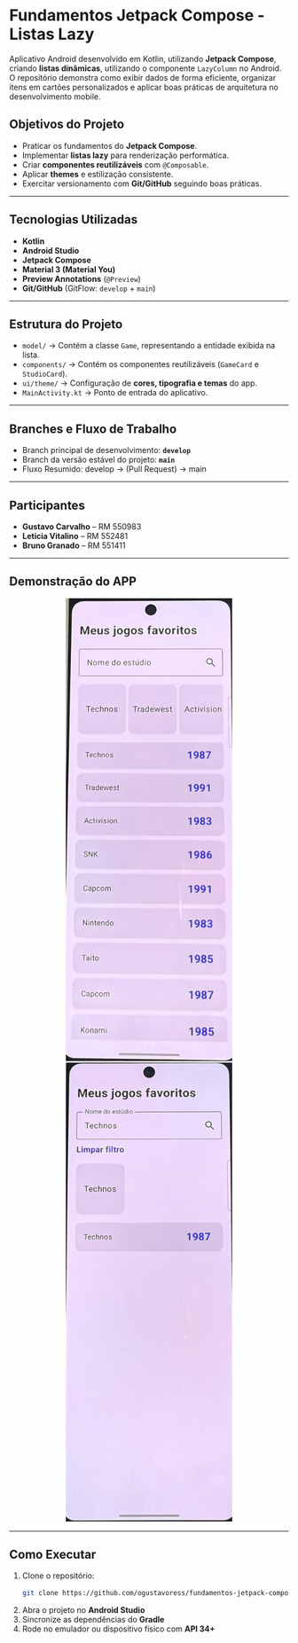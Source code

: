 # Fundamentos Jetpack Compose - Listas Lazy

Aplicativo Android desenvolvido em Kotlin, utilizando **Jetpack Compose**, criando **listas dinâmicas**, utilizando o componente `LazyColumn` no Android.  
O repositório demonstra como exibir dados de forma eficiente, organizar itens em cartões personalizados e aplicar boas práticas de arquitetura no desenvolvimento mobile.

## Objetivos do Projeto

- Praticar os fundamentos do **Jetpack Compose**.
- Implementar **listas lazy** para renderização performática.
- Criar **componentes reutilizáveis** com `@Composable`.
- Aplicar **themes** e estilização consistente.
- Exercitar versionamento com **Git/GitHub** seguindo boas práticas.

---

## Tecnologias Utilizadas

- **Kotlin**
- **Android Studio**
- **Jetpack Compose**
- **Material 3 (Material You)**
- **Preview Annotations** (`@Preview`)
- **Git/GitHub** (GitFlow: `develop` + `main`)

---

## Estrutura do Projeto

- `model/` → Contém a classe `Game`, representando a entidade exibida na lista.
- `components/` → Contém os componentes reutilizáveis (`GameCard` e `StudioCard`).
- `ui/theme/` → Configuração de **cores, tipografia e temas** do app.
- `MainActivity.kt` → Ponto de entrada do aplicativo.

---

## Branches e Fluxo de Trabalho

- Branch principal de desenvolvimento: **`develop`**
- Branch da versão estável do projeto: **`main`**
- Fluxo Resumido: develop -> (Pull Request) -> main

---

## Participantes

- **Gustavo Carvalho** – RM 550983
- **Leticia Vitalino** – RM 552481
- **Bruno Granado** – RM 551411

---

## Demonstração do APP

<p align="center">
  <img src="images/image1.jpeg" alt="Lista de jogos" width="300"/>
  <img src="images/image2.jpeg" alt="Filtro aplicado" width="300"/>
</p>

---

## Como Executar

1. Clone o repositório:
   ```bash
   git clone https://github.com/ogustavoress/fundamentos-jetpack-compose-listas-lazy.git
2. Abra o projeto no **Android Studio**
3. Sincronize as dependências do **Gradle**
4. Rode no emulador ou dispositivo físico com **API 34+**
